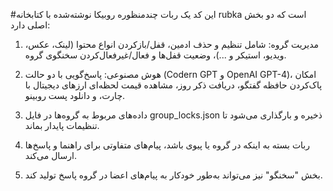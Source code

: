 #این کد یک ربات چندمنظوره روبیکا نوشته‌شده با کتابخانه rubka است که دو بخش اصلی دارد:

1. مدیریت گروه: شامل تنظیم و حذف ادمین، قفل/بازکردن انواع محتوا (لینک، عکس، ویدیو، استیکر و ...)، وضعیت قفل‌ها و فعال/غیرفعال‌کردن سخنگوی گروه.


2. هوش مصنوعی: پاسخ‌گویی با دو حالت (Codern GPT و OpenAI GPT-4)، امکان پاک‌کردن حافظه گفتگو، دریافت ذکر روز، مشاهده قیمت لحظه‌ای ارزهای دیجیتال با چارت، و دانلود پست روبینو.


3. داده‌های مربوط به گروه‌ها در فایل group_locks.json ذخیره و بارگذاری می‌شود تا تنظیمات پایدار بماند.


4. ربات بسته به اینکه در گروه یا پیوی باشد، پیام‌های متفاوتی برای راهنما و پاسخ‌ها ارسال می‌کند.


5. بخش "سخنگو" نیز می‌تواند به‌طور خودکار به پیام‌های اعضا در گروه پاسخ تولید کند.



